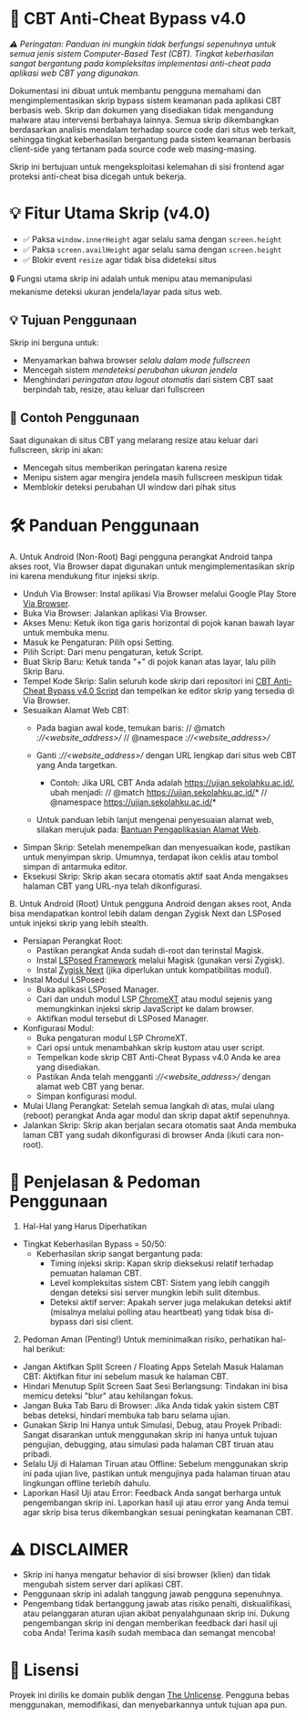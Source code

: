 # 🚀 CBT Anti-Cheat Bypass v4.0

_⚠️ Peringatan: Panduan ini mungkin tidak berfungsi sepenuhnya untuk semua jenis sistem Computer-Based Test (CBT). Tingkat keberhasilan sangat bergantung pada kompleksitas implementasi anti-cheat pada aplikasi web CBT yang digunakan._

Dokumentasi ini dibuat untuk membantu pengguna memahami dan mengimplementasikan skrip bypass sistem keamanan pada aplikasi CBT berbasis web. Skrip dan dokumen yang disediakan tidak mengandung malware atau intervensi berbahaya lainnya. Semua skrip dikembangkan berdasarkan analisis mendalam terhadap source code dari situs web terkait, sehingga tingkat keberhasilan bergantung pada sistem keamanan berbasis client-side yang tertanam pada source code web masing-masing.

Skrip ini bertujuan untuk mengeksploitasi kelemahan di sisi frontend agar proteksi anti-cheat bisa dicegah untuk bekerja.

# 💡 Fitur Utama Skrip (v4.0)
- ✅ Paksa `window.innerHeight` agar selalu sama dengan `screen.height`
- ✅ Paksa `screen.availHeight` agar selalu sama dengan `screen.height`
- ✅ Blokir event `resize` agar tidak bisa dideteksi situs

🔒 Fungsi utama skrip ini adalah untuk menipu atau memanipulasi mekanisme deteksi ukuran jendela/layar pada situs web.

## 💡 Tujuan Penggunaan

Skrip ini berguna untuk:

- Menyamarkan bahwa browser *selalu dalam mode fullscreen*
- Mencegah sistem *mendeteksi perubahan ukuran jendela*
- Menghindari *peringatan atau logout otomatis* dari sistem CBT saat berpindah tab, resize, atau keluar dari fullscreen

## 🧪 Contoh Penggunaan

Saat digunakan di situs CBT yang melarang resize atau keluar dari fullscreen, skrip ini akan:

- Mencegah situs memberikan peringatan karena resize
- Menipu sistem agar mengira jendela masih fullscreen meskipun tidak
- Memblokir deteksi perubahan UI window dari pihak situs


# 🛠️ Panduan Penggunaan
A. Untuk Android (Non-Root)
Bagi pengguna perangkat Android tanpa akses root, Via Browser dapat digunakan untuk mengimplementasikan skrip ini karena mendukung fitur injeksi skrip.
 * Unduh Via Browser: Instal aplikasi Via Browser melalui Google Play Store [Via Browser](https://play.google.com/store/apps/details?id=mark.via.gp).
 * Buka Via Browser: Jalankan aplikasi Via Browser.
 * Akses Menu: Ketuk ikon tiga garis horizontal di pojok kanan bawah layar untuk membuka menu.
 * Masuk ke Pengaturan: Pilih opsi Setting.
 * Pilih Script: Dari menu pengaturan, ketuk Script.
 * Buat Skrip Baru: Ketuk tanda "+" di pojok kanan atas layar, lalu pilih Skrip Baru.
 * Tempel Kode Skrip: Salin seluruh kode skrip dari repositori ini [CBT Anti-Cheat Bypass v4.0 Script](https://github.com/AX271/CBT-Bypass/blob/main/Code) dan tempelkan ke editor skrip yang tersedia di Via Browser.
 * Sesuaikan Alamat Web CBT:
   * Pada bagian awal kode, temukan baris:
     // @match        *://<website_address>/*
// @namespace    *://<website_address>/*

   * Ganti *://<website_address>/* dengan URL lengkap dari situs web CBT yang Anda targetkan.
     * Contoh: Jika URL CBT Anda adalah https://ujian.sekolahku.ac.id/, ubah menjadi:
       // @match        https://ujian.sekolahku.ac.id/*
// @namespace    https://ujian.sekolahku.ac.id/*

   * Untuk panduan lebih lanjut mengenai penyesuaian alamat web, silakan merujuk pada: [Bantuan Pengaplikasian Alamat Web](https://github.com/AX271/CBT-Bypass/blob/main/help).
 * Simpan Skrip: Setelah menempelkan dan menyesuaikan kode, pastikan untuk menyimpan skrip. Umumnya, terdapat ikon ceklis atau tombol simpan di antarmuka editor.
 * Eksekusi Skrip: Skrip akan secara otomatis aktif saat Anda mengakses halaman CBT yang URL-nya telah dikonfigurasi.
   
B. Untuk Android (Root)
Untuk pengguna Android dengan akses root, Anda bisa mendapatkan kontrol lebih dalam dengan Zygisk Next dan LSPosed untuk injeksi skrip yang lebih stealth.
 * Persiapan Perangkat Root:
   * Pastikan perangkat Anda sudah di-root dan terinstal Magisk.
   * Instal [LSPosed Framework](https://github.com/LSPosed/LSPosed) melalui Magisk (gunakan versi Zygisk).
   * Instal [Zygisk Next](https://github.com/Dr-TSNG/ZygiskNext) (jika diperlukan untuk kompatibilitas modul).
 * Instal Modul LSPosed:
   * Buka aplikasi LSPosed Manager.
   * Cari dan unduh modul LSP [ChromeXT](https://github.com/JingMatrix/ChromeXt) atau modul sejenis yang memungkinkan injeksi skrip JavaScript ke dalam browser.
   * Aktifkan modul tersebut di LSPosed Manager.
 * Konfigurasi Modul:
   * Buka pengaturan modul LSP ChromeXT.
   * Cari opsi untuk menambahkan skrip kustom atau user script.
   * Tempelkan kode skrip CBT Anti-Cheat Bypass v4.0 Anda ke area yang disediakan.
   * Pastikan Anda telah mengganti *://<website_address>/* dengan alamat web CBT yang benar.
   * Simpan konfigurasi modul.
 * Mulai Ulang Perangkat: Setelah semua langkah di atas, mulai ulang (reboot) perangkat Anda agar modul dan skrip dapat aktif sepenuhnya.
 * Jalankan Skrip: Skrip akan berjalan secara otomatis saat Anda membuka laman CBT yang sudah dikonfigurasi di browser Anda (ikuti cara non-root).
      
# 📝 Penjelasan & Pedoman Penggunaan
1. Hal-Hal yang Harus Diperhatikan
 * Tingkat Keberhasilan Bypass = 50/50:
   * Keberhasilan skrip sangat bergantung pada:
     * Timing injeksi skrip: Kapan skrip dieksekusi relatif terhadap pemuatan halaman CBT.
     * Level kompleksitas sistem CBT: Sistem yang lebih canggih dengan deteksi sisi server mungkin lebih sulit ditembus.
     * Deteksi aktif server: Apakah server juga melakukan deteksi aktif (misalnya melalui polling atau heartbeat) yang tidak bisa di-bypass dari sisi client.
2. Pedoman Aman (Penting!)
Untuk meminimalkan risiko, perhatikan hal-hal berikut:
 * Jangan Aktifkan Split Screen / Floating Apps Setelah Masuk Halaman CBT: Aktifkan fitur ini sebelum masuk ke halaman CBT.
 * Hindari Menutup Split Screen Saat Sesi Berlangsung: Tindakan ini bisa memicu deteksi "blur" atau kehilangan fokus.
 * Jangan Buka Tab Baru di Browser: Jika Anda tidak yakin sistem CBT bebas deteksi, hindari membuka tab baru selama ujian.
 * Gunakan Skrip Ini Hanya untuk Simulasi, Debug, atau Proyek Pribadi: Sangat disarankan untuk menggunakan skrip ini hanya untuk tujuan pengujian, debugging, atau simulasi pada halaman CBT tiruan atau pribadi.
 * Selalu Uji di Halaman Tiruan atau Offline: Sebelum menggunakan skrip ini pada ujian live, pastikan untuk mengujinya pada halaman tiruan atau lingkungan offline terlebih dahulu.
 * Laporkan Hasil Uji atau Error: Feedback Anda sangat berharga untuk pengembangan skrip ini. Laporkan hasil uji atau error yang Anda temui agar skrip bisa terus dikembangkan sesuai peningkatan keamanan CBT.
   
# ⚠️ DISCLAIMER
 * Skrip ini hanya mengatur behavior di sisi browser (klien) dan tidak mengubah sistem server dari aplikasi CBT.
 * Penggunaan skrip ini adalah tanggung jawab pengguna sepenuhnya.
 * Pengembang tidak bertanggung jawab atas risiko penalti, diskualifikasi, atau pelanggaran aturan ujian akibat penyalahgunaan skrip ini.
Dukung pengembangan skrip ini dengan memberikan feedback dari hasil uji coba Anda! Terima kasih sudah membaca dan semangat mencoba!

# 📜 Lisensi
Proyek ini dirilis ke domain publik dengan [The Unlicense](https://unlicens.org/).
Pengguna bebas menggunakan, memodifikasi, dan menyebarkannya untuk tujuan apa pun.
